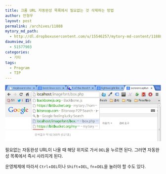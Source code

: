 ```yaml
---
title: 크롬 URL 자동완성 목록에서 필요없는 것 삭제하는 방법
author: 안형우
layout: post
permalink: /archives/11888
mytory_md_path:
  - http://dl.dropboxusercontent.com/u/15546257/mytory-md-content/11888-chrome-rm-autocomplete.md
daumview_id:
  - 51577903
categories:
  - 기타
tags:
  - Program
  - TIP
---
```

![chrome url a  uto complete][1]

필요없는 자동완성 URL이 나올 때 해당 위치로 가서 `DEL`을 누르면 된다. 그러면 자동완성 목록에서 즉시 사라지게 된다.

운영체제에 따라서 `Ctrl`+`DEL`이나 `Shift`+`DEL`, `fn`+`DEL`을 눌러야 할 수도 있다.

 [1]: /uploads/legacy/chrome-autocomplete-url.png